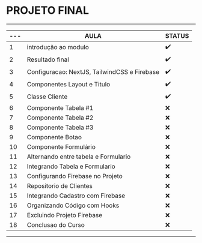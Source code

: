# PROJETO FINAL
---

| --- | AULA | STATUS |
| --- | --- | --- |
| 1 | introdução ao modulo | :heavy_check_mark: |
| 2 | Resultado final | :heavy_check_mark: |
| 3 | Configuracao: NextJS, TailwindCSS e Firebase | :heavy_check_mark: |
| 4 | Componentes Layout e Titulo | :heavy_check_mark: |
| 5 | Classe Cliente | :heavy_check_mark: |
| 6 | Componente Tabela #1 | :x: |
| 7 | Componente Tabela #2 | :x: |
| 8 | Componente Tabela #3 | :x: |
| 9 | Componente Botao | :x: |
| 10 | Componente Formulário | :x: |
| 11 | Alternando entre tabela e Formulario | :x: |
| 12 | Integrando Tabela e Formulario | :x: |
| 13 | Configurando Firebase no Projeto | :x: |
| 14 | Repositorio de Clientes | :x: |
| 15 | Integrando Cadastro com Firebase | :x: |
| 16 | Organizando Código com Hooks | :x: |
| 17 | Excluindo Projeto Firebase | :x: |
| 18 | Conclusao do Curso | :x: |

---
